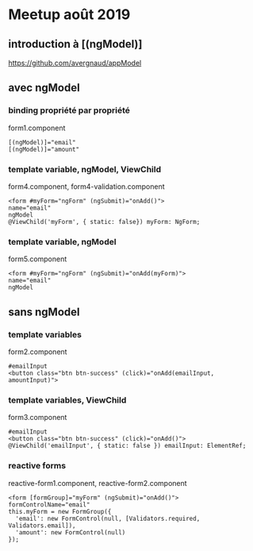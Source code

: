 # Meetup août 2019

## introduction à [(ngModel)]

https://github.com/avergnaud/appModel

## avec ngModel

### binding propriété par propriété

form1.component
```
[(ngModel)]="email"
[(ngModel)]="amount"
```

### template variable, ngModel, ViewChild

form4.component, form4-validation.component
```
<form #myForm="ngForm" (ngSubmit)="onAdd()">
name="email"
ngModel
@ViewChild('myForm', { static: false}) myForm: NgForm;
```

### template variable, ngModel

form5.component
```
<form #myForm="ngForm" (ngSubmit)="onAdd(myForm)">
name="email"
ngModel
```

## sans ngModel

### template variables

form2.component
```
#emailInput
<button class="btn btn-success" (click)="onAdd(emailInput, amountInput)">
```

### template variables, ViewChild

form3.component
```
#emailInput
<button class="btn btn-success" (click)="onAdd()">
@ViewChild('emailInput', { static: false }) emailInput: ElementRef;
```

### reactive forms

reactive-form1.component, reactive-form2.component
```
<form [formGroup]="myForm" (ngSubmit)="onAdd()">
formControlName="email"
this.myForm = new FormGroup({
  'email': new FormControl(null, [Validators.required, Validators.email]),
  'amount': new FormControl(null)
});
```